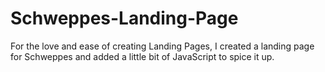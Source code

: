 # Schweppes-Landing-Page
For the love and ease of creating Landing Pages, I created a landing page for Schweppes and added a little bit of JavaScript to spice it up.
